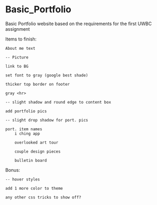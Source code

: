 # Basic_Portfolio
Basic Portfolio website based on the requirements for the first UWBC assignment

Items to finish:

    About me text

    -- Picture

    link to BG

    set font to gray (google best shade)

    thicker top border on footer

    gray <hr>

    -- slight shadow and round edge to content box

    add portfolio pics

    -- slight drop shadow for port. pics

    port. item names
        i ching app

        overlooked art tour

        couple design pieces

        bulletin board

Bonus:

    -- hover styles

    add 1 more color to theme

    any other css tricks to show off?
